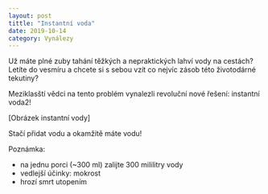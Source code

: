 ```yaml
---
layout: post
tittle: "Instantní voda"
date: 2019-10-14
category: Vynálezy
---
```


Už máte plné zuby tahání těžkých a nepraktických lahví vody na cestách? Letíte do vesmíru a chcete si s sebou vzít co nejvíc zásob této životodárné tekutiny?

Meziklasští vědci na tento problém vynalezli revoluční nové řešení: instantní voda2!

[Obrázek instantní vody]

Stačí přidat vodu a okamžitě máte vodu!

Poznámka:
- na jednu porci (~300 ml) zalijte 300 mililitry vody
- vedlejší účinky: mokrost
- hrozí smrt utopením
